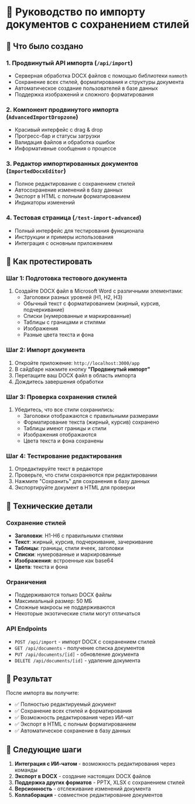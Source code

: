 # 🎨 Руководство по импорту документов с сохранением стилей

## 🚀 Что было создано

### 1. **Продвинутый API импорта** (`/api/import`)
- Серверная обработка DOCX файлов с помощью библиотеки `mammoth`
- Сохранение всех стилей, форматирования и структуры документа
- Автоматическое создание пользователей в базе данных
- Поддержка изображений и сложного форматирования

### 2. **Компонент продвинутого импорта** (`AdvancedImportDropzone`)
- Красивый интерфейс с drag & drop
- Прогресс-бар и статусы загрузки
- Валидация файлов и обработка ошибок
- Информативные сообщения о процессе

### 3. **Редактор импортированных документов** (`ImportedDocxEditor`)
- Полное редактирование с сохранением стилей
- Автосохранение изменений в базу данных
- Экспорт в HTML с полным форматированием
- Индикаторы изменений

### 4. **Тестовая страница** (`/test-import-advanced`)
- Полный интерфейс для тестирования функционала
- Инструкции и примеры использования
- Интеграция с основным приложением

## 🧪 Как протестировать

### Шаг 1: Подготовка тестового документа
1. Создайте DOCX файл в Microsoft Word с различными элементами:
   - Заголовки разных уровней (H1, H2, H3)
   - Обычный текст с форматированием (жирный, курсив, подчеркивание)
   - Списки (нумерованные и маркированные)
   - Таблицы с границами и стилями
   - Изображения
   - Разные цвета текста и фона

### Шаг 2: Импорт документа
1. Откройте приложение: `http://localhost:3000/app`
2. В сайдбаре нажмите кнопку **"Продвинутый импорт"**
3. Перетащите ваш DOCX файл в область импорта
4. Дождитесь завершения обработки

### Шаг 3: Проверка сохранения стилей
1. Убедитесь, что все стили сохранились:
   - Заголовки отображаются с правильными размерами
   - Форматирование текста (жирный, курсив) сохранено
   - Таблицы имеют границы и стили
   - Изображения отображаются
   - Цвета текста и фона сохранены

### Шаг 4: Тестирование редактирования
1. Отредактируйте текст в редакторе
2. Проверьте, что стили сохраняются при редактировании
3. Нажмите "Сохранить" для сохранения в базу данных
4. Экспортируйте документ в HTML для проверки

## 🔧 Технические детали

### Сохранение стилей
- **Заголовки**: H1-H6 с правильными стилями
- **Текст**: жирный, курсив, подчеркивание, зачеркивание
- **Таблицы**: границы, стили ячеек, заголовки
- **Списки**: нумерованные и маркированные
- **Изображения**: встроенные как base64
- **Цвета**: текста и фона

### Ограничения
- Поддерживаются только DOCX файлы
- Максимальный размер: 50 МБ
- Сложные макросы не поддерживаются
- Некоторые экзотические стили могут отличаться

### API Endpoints
- `POST /api/import` - импорт DOCX с сохранением стилей
- `GET /api/documents` - получение списка документов
- `PUT /api/documents/[id]` - обновление документа
- `DELETE /api/documents/[id]` - удаление документа

## 🎯 Результат

После импорта вы получите:
- ✅ Полностью редактируемый документ
- ✅ Сохранение всех стилей и форматирования
- ✅ Возможность редактирования через ИИ-чат
- ✅ Экспорт в HTML с полным форматированием
- ✅ Автоматическое сохранение в базу данных

## 🚀 Следующие шаги

1. **Интеграция с ИИ-чатом** - возможность редактирования через команды
2. **Экспорт в DOCX** - создание настоящих DOCX файлов
3. **Поддержка других форматов** - PPTX, XLSX с сохранением стилей
4. **Версионность** - отслеживание изменений документа
5. **Коллаборация** - совместное редактирование документов
